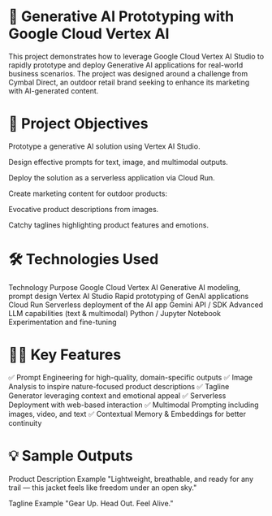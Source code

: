 # 🚀 Generative AI Prototyping with Google Cloud Vertex AI
This project demonstrates how to leverage Google Cloud Vertex AI Studio to rapidly prototype and deploy Generative AI applications for real-world business scenarios.
The project was designed around a challenge from Cymbal Direct, an outdoor retail brand seeking to enhance its marketing with AI-generated content.

# 📌 Project Objectives
Prototype a generative AI solution using Vertex AI Studio.

Design effective prompts for text, image, and multimodal outputs.

Deploy the solution as a serverless application via Cloud Run.

Create marketing content for outdoor products:

Evocative product descriptions from images.

Catchy taglines highlighting product features and emotions.

# 🛠️ Technologies Used
Technology	Purpose
Google Cloud Vertex AI	Generative AI modeling, prompt design
Vertex AI Studio	Rapid prototyping of GenAI applications
Cloud Run	Serverless deployment of the AI app
Gemini API / SDK	Advanced LLM capabilities (text & multimodal)
Python / Jupyter Notebook	Experimentation and fine-tuning

# 🧑‍💻 Key Features
✅ Prompt Engineering for high-quality, domain-specific outputs
✅ Image Analysis to inspire nature-focused product descriptions
✅ Tagline Generator leveraging context and emotional appeal
✅ Serverless Deployment with web-based interaction
✅ Multimodal Prompting including images, video, and text
✅ Contextual Memory & Embeddings for better continuity

# 💡 Sample Outputs
Product Description Example
"Lightweight, breathable, and ready for any trail — this jacket feels like freedom under an open sky."

Tagline Example
"Gear Up. Head Out. Feel Alive."
